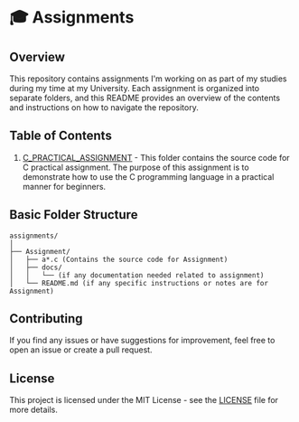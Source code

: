# 🎓 Assignments

## Overview

This repository contains assignments I'm working on as part of my studies during my time at my University. Each assignment is organized into separate folders, and this README provides an overview of the contents and instructions on how to navigate the repository.

## Table of Contents

1. [C_PRACTICAL_ASSIGNMENT](./01) - This folder contains the source code for C practical assignment. The purpose of this assignment is to demonstrate how to use the C programming language in a practical manner for beginners.


## Basic Folder Structure
```
assignments/
│
├── Assignment/
│   ├── a*.c (Contains the source code for Assignment)
│   ├── docs/
│   │   └── (if any documentation needed related to assignment)
│   └── README.md (if any specific instructions or notes are for Assignment)
```
## Contributing
If you find any issues or have suggestions for improvement, feel free to open an issue or create a pull request.

## License
This project is licensed under the MIT License - see the [LICENSE](./LICENSE) file for more details.

